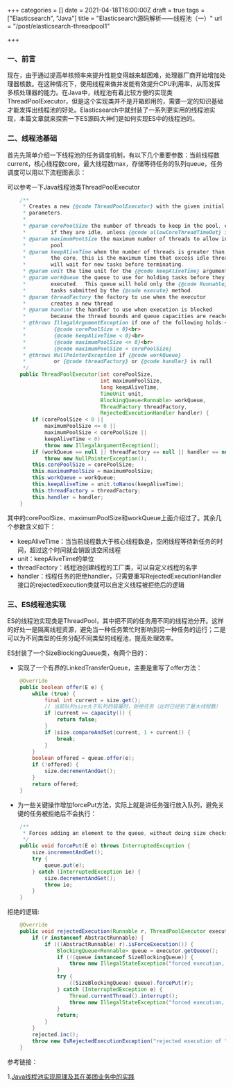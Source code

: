 +++
categories = []
date = 2021-04-18T16:00:00Z
draft = true
tags = ["Elasticsearch", "Java"]
title = "Elasticsearch源码解析——线程池（一）"
url = "/post/elasticsearch-threadpool1"

+++
### 一、前言

现在，由于通过提高单核频率来提升性能变得越来越困难，处理器厂商开始增加处理器核数。在这种情况下，使用线程来做并发能有效提升CPU利用率，从而发挥多核处理器的能力。在Java中，线程池有着比较方便的实现类ThreadPoolExecutor，但是这个实现类并不是开箱即用的，需要一定的知识基础才能发挥出线程池的好处。Elasticsearch中就封装了一系列更实用的线程池实现，本篇文章就来探索一下ES源码大神们是如何实现ES中的线程池的。

### 二、线程池基础

首先先简单介绍一下线程池的任务调度机制，有以下几个重要参数：当前线程数current，核心线程数core，最大线程数max，存储等待任务的队列queue，任务调度可以用以下流程图表示：

可以参考一下Java线程池类ThreadPoolExecutor

```java
    /**
     * Creates a new {@code ThreadPoolExecutor} with the given initial
     * parameters.
     *
     * @param corePoolSize the number of threads to keep in the pool, even
     *        if they are idle, unless {@code allowCoreThreadTimeOut} is set
     * @param maximumPoolSize the maximum number of threads to allow in the
     *        pool
     * @param keepAliveTime when the number of threads is greater than
     *        the core, this is the maximum time that excess idle threads
     *        will wait for new tasks before terminating.
     * @param unit the time unit for the {@code keepAliveTime} argument
     * @param workQueue the queue to use for holding tasks before they are
     *        executed.  This queue will hold only the {@code Runnable}
     *        tasks submitted by the {@code execute} method.
     * @param threadFactory the factory to use when the executor
     *        creates a new thread
     * @param handler the handler to use when execution is blocked
     *        because the thread bounds and queue capacities are reached
     * @throws IllegalArgumentException if one of the following holds:<br>
     *         {@code corePoolSize < 0}<br>
     *         {@code keepAliveTime < 0}<br>
     *         {@code maximumPoolSize <= 0}<br>
     *         {@code maximumPoolSize < corePoolSize}
     * @throws NullPointerException if {@code workQueue}
     *         or {@code threadFactory} or {@code handler} is null
     */
    public ThreadPoolExecutor(int corePoolSize,
                              int maximumPoolSize,
                              long keepAliveTime,
                              TimeUnit unit,
                              BlockingQueue<Runnable> workQueue,
                              ThreadFactory threadFactory,
                              RejectedExecutionHandler handler) {
        if (corePoolSize < 0 ||
            maximumPoolSize <= 0 ||
            maximumPoolSize < corePoolSize ||
            keepAliveTime < 0)
            throw new IllegalArgumentException();
        if (workQueue == null || threadFactory == null || handler == null)
            throw new NullPointerException();
        this.corePoolSize = corePoolSize;
        this.maximumPoolSize = maximumPoolSize;
        this.workQueue = workQueue;
        this.keepAliveTime = unit.toNanos(keepAliveTime);
        this.threadFactory = threadFactory;
        this.handler = handler;
    }
```

其中的corePoolSize、maximumPoolSize和workQueue上面介绍过了。其余几个参数含义如下：
- keepAliveTime：当当前线程数大于核心线程数是，空闲线程等待新任务的时间，超过这个时间就会销毁该空闲线程
- unit：keepAliveTime的单位
- threadFactory：线程池创建线程的工厂类，可以自定义线程的名字
- handler：线程任务的拒绝handler，只需要重写RejectedExecutionHandler接口的rejectedExecution类就可以自定义线程被拒绝后的逻辑

### 三、ES线程池实现

ES的线程池实现类是ThreadPool，其中把不同的任务用不同的线程池分开。这样的好处一是隔离线程资源，避免当一种任务繁忙时影响到另一种任务的运行；二是可以为不同类型的任务分配不同类型的线程池，提高处理效率。

ES封装了一个SizeBlockingQueue类，有两个目的：

* 实现了一个有界的LinkedTransferQueue，主要是重写了offer方法：

```java
    @Override
    public boolean offer(E e) {
        while (true) {
            final int current = size.get();
            // 当前队列size大于队列的容量时，拒绝任务（此时已经到了最大线程数）
            if (current >= capacity()) {
                return false;
            }
            if (size.compareAndSet(current, 1 + current)) {
                break;
            }
        }
        boolean offered = queue.offer(e);
        if (!offered) {
            size.decrementAndGet();
        }
        return offered;
    }
```

* 为一些关键操作增加forcePut方法，实际上就是讲任务强行放入队列，避免关键的任务被拒绝后不会执行：

```java
    /**
     * Forces adding an element to the queue, without doing size checks.
     */
    public void forcePut(E e) throws InterruptedException {
        size.incrementAndGet();
        try {
            queue.put(e);
        } catch (InterruptedException ie) {
            size.decrementAndGet();
            throw ie;
        }
    }
```

拒绝的逻辑:

```java
    @Override
    public void rejectedExecution(Runnable r, ThreadPoolExecutor executor) {
        if (r instanceof AbstractRunnable) {
            if (((AbstractRunnable) r).isForceExecution()) {
                BlockingQueue<Runnable> queue = executor.getQueue();
                if (!(queue instanceof SizeBlockingQueue)) {
                    throw new IllegalStateException("forced execution, but expected a size queue");
                }
                try {
                    ((SizeBlockingQueue) queue).forcePut(r);
                } catch (InterruptedException e) {
                    Thread.currentThread().interrupt();
                    throw new IllegalStateException("forced execution, but got interrupted", e);
                }
                return;
            }
        }
        rejected.inc();
        throw new EsRejectedExecutionException("rejected execution of " + r + " on " + executor, executor.isShutdown());
    }
```

参考链接：

1\.[Java线程池实现原理及其在美团业务中的实践](https://tech.meituan.com/2020/04/02/java-pooling-pratice-in-meituan.html)